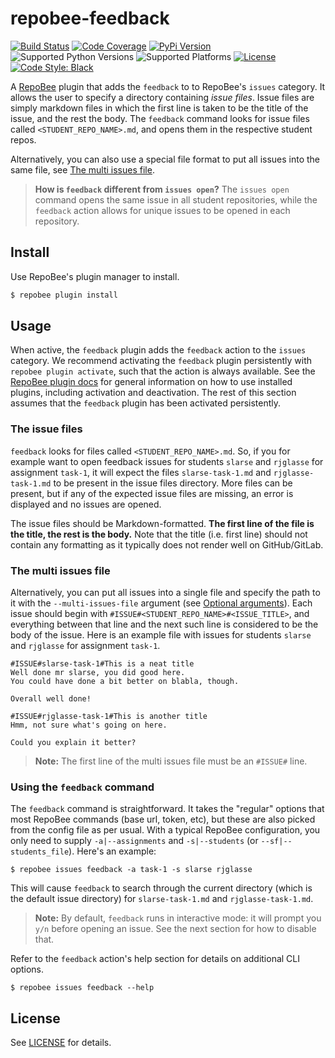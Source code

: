 # repobee-feedback
[![Build Status](https://travis-ci.com/repobee/repobee-feedback.svg)](https://travis-ci.com/repobee/repobee-feedback)
[![Code Coverage](https://codecov.io/gh/repobee/repobee-feedback/branch/master/graph/badge.svg)](https://codecov.io/gh/repobee/repobee-feedback)
[![PyPi Version](https://badge.fury.io/py/repobee-feedback.svg)](https://badge.fury.io/py/repobee-feedback)
![Supported Python Versions](https://img.shields.io/badge/python-3.5%7C3.6%7C3.7%7C3.8-blue)
![Supported Platforms](https://img.shields.io/badge/platforms-Linux%2C%20macOS-blue.svg)
[![License](https://img.shields.io/badge/license-MIT-blue.svg)](LICENSE)
[![Code Style: Black](https://img.shields.io/badge/code%20style-black-000000.svg)](https://github.com/psf/black)

A [RepoBee](https://github.com/repobee/repobee) plugin that adds the
`feedback` to to RepoBee's `issues` category. It allows the user to specify a
directory containing _issue files_. Issue files are simply markdown files in
which the first line is taken to be the title of the issue, and the rest the
body. The `feedback` command looks for issue files called
`<STUDENT_REPO_NAME>.md`, and opens them in the respective student repos.

Alternatively, you can also use a special file format to put all issues into
the same file, see [The multi issues file](#the-multi-issues-file).

> **How is `feedback` different from `issues open`?** The ``issues open``
> command opens the same issue in all student repositories, while the
> ``feedback`` action allows for unique issues to be opened in each repository.

## Install
Use RepoBee's plugin manager to install.

```bash
$ repobee plugin install
```

## Usage
When active, the `feedback` plugin adds the `feedback` action to the `issues` category.
We recommend activating the `feedback` plugin persistently with `repobee plugin
activate`, such that the action is always available. See the [RepoBee plugin
docs](https://repobee.readthedocs.io/en/stable/plugins.html#using-existing-plugins)
for general information on how to use installed plugins, including activation
and deactivation. The rest of this section assumes that the `feedback` plugin has
been activated persistently.

### The issue files
`feedback` looks for files called `<STUDENT_REPO_NAME>.md`. So, if you for
example want to open feedback issues for students `slarse` and `rjglasse` for
assignment `task-1`, it will expect the files `slarse-task-1.md` and
`rjglasse-task-1.md` to be present in the issue files directory. More files can
be present, but if any of the expected issue files are missing, an error is
displayed and no issues are opened.

The issue files should be Markdown-formatted. **The first line of the file is
the title, the rest is the body.** Note that the title (i.e. first line) should
not contain any formatting as it typically does not render well on
GitHub/GitLab.

### The multi issues file
Alternatively, you can put all issues into a single file and specify the path
to it with the `--multi-issues-file` argument (see [Optional
arguments](#optional-arguments)). Each issue should begin with
`#ISSUE#<STUDENT_REPO_NAME>#<ISSUE_TITLE>`, and everything between that line
and the next such line is considered to be the body of the issue. Here is an
example file with issues for students `slarse` and `rjglasse` for assignment
`task-1`.

```
#ISSUE#slarse-task-1#This is a neat title
Well done mr slarse, you did good here.
You could have done a bit better on blabla, though.

Overall well done!

#ISSUE#rjglasse-task-1#This is another title
Hmm, not sure what's going on here.

Could you explain it better?
```

> **Note:** The first line of the multi issues file must be an `#ISSUE#` line.

### Using the `feedback` command
The `feedback` command is straightforward. It takes the "regular" options
that most RepoBee commands (base url, token, etc), but these are also picked
from the config file as per usual. With a typical RepoBee configuration, you
only need to supply `-a|--assignments` and `-s|--students` (or
`--sf|--students_file`). Here's an example:

```
$ repobee issues feedback -a task-1 -s slarse rjglasse
```

This will cause `feedback` to search through the current directory (which
is the default issue directory) for `slarse-task-1.md` and `rjglasse-task-1.md`.

> **Note:** By default, `feedback` runs in interactive mode: it will
> prompt you `y/n` before opening an issue. See the next section for how to
> disable that.

Refer to the `feedback` action's help section for details on additional CLI options.

```
$ repobee issues feedback --help
```

## License
See [LICENSE](LICENSE) for details.
